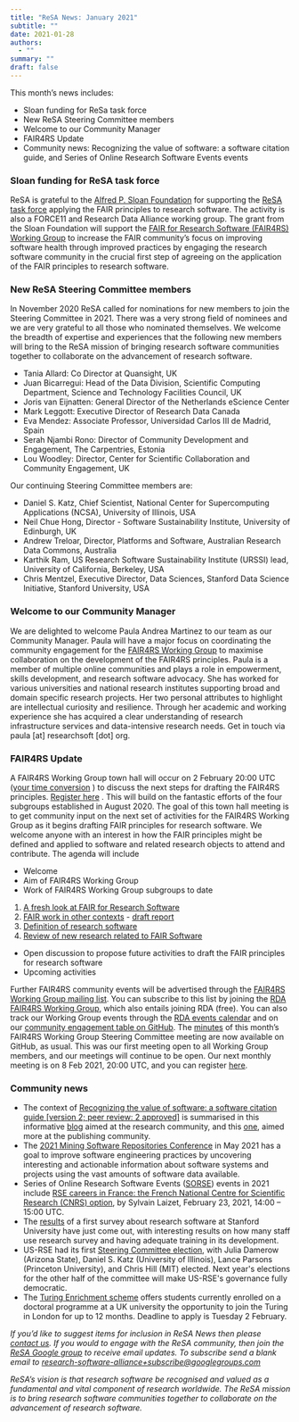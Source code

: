```yaml
---
title: "ReSA News: January 2021"
subtitle: ""
date: 2021-01-28
authors:
  - ""
summary: ""
draft: false
---
```


This month’s news includes:

* Sloan funding for ReSa task force
* New ReSA Steering Committee members
* Welcome to our Community Manager
* FAIR4RS Update
* Community news: Recognizing the value of software: a software citation guide, and Series of Online Research Software Events events

### Sloan funding for ReSA task force

ReSA is grateful to the [Alfred P. Sloan Foundation](https://sloan.org/) for supporting the [ReSA task force](/taskforces/) applying the FAIR principles to research software. The activity is also a FORCE11 and Research Data Alliance working group. The grant from the Sloan Foundation will support the [FAIR for Research Software (FAIR4RS) Working Group](https://www.rd-alliance.org/groups/fair-4-research-software-fair4rs-wg) to increase the FAIR community’s focus on improving software health through improved practices by engaging the research software community in the crucial first step of agreeing on the application of the FAIR principles to research software. 

### New ReSA Steering Committee members

In November 2020 ReSA called for nominations for new members to join the Steering Committee in 2021. There was a very strong field of nominees and we are very grateful to all those who nominated themselves. We welcome the breadth of expertise and experiences that the following new members will bring to the ReSA mission of bringing research software communities together to collaborate on the advancement of research software.

* Tania Allard: Co Director at Quansight, UK
* Juan Bicarregui: Head of the Data Division, Scientific Computing Department, Science and Technology Facilities Council, UK
* Joris van Eijnatten: General Director of the Netherlands eScience Center
* Mark Leggott: Executive Director of Research Data Canada 
* Eva Mendez: Associate Professor, Universidad Carlos III de Madrid, Spain
* Serah Njambi Rono: Director of Community Development and Engagement, The Carpentries, Estonia
* Lou Woodley: Director, Center for Scientific Collaboration and Community Engagement, UK 

Our continuing Steering Committee members are:
* Daniel S. Katz, Chief Scientist, National Center for Supercomputing Applications (NCSA), University of Illinois, USA
* Neil Chue Hong, Director - Software Sustainability Institute, University of Edinburgh, UK
* Andrew Treloar, Director, Platforms and Software, Australian Research Data Commons, Australia
* Karthik Ram, US Research Software Sustainability Institute (URSSI) lead, University of California, Berkeley, USA 
* Chris Mentzel, Executive Director, Data Sciences, Stanford Data Science Initiative, Stanford University, USA

### Welcome to our Community Manager

We are delighted to welcome Paula Andrea Martinez to our team as our Community Manager. Paula will have a major focus on coordinating the community engagement for the [FAIR4RS Working Group](https://www.rd-alliance.org/groups/fair-4-research-software-fair4rs-wg)  to maximise collaboration on the development of the FAIR4RS principles. Paula is a member of multiple online communities and plays a role in empowerment, skills development, and research software advocacy. She has worked for various universities and national research institutes supporting broad and domain specific research projects. Her two personal attributes to highlight are intellectual curiosity and resilience. Through her academic and working experience she has acquired a clear understanding of research infrastructure services and data-intensive research needs. Get in touch via paula [at] researchsoft [dot] org.

### FAIR4RS Update

A FAIR4RS Working Group town hall will occur on 2 February 20:00 UTC ([your time conversion](https://www.timeanddate.com/worldclock/fixedtime.html?msg=FAIR4RS+WG+webinar&iso=20210202T20&p1=1440&ah=1) ) to discuss the next steps for drafting the FAIR4RS principles. [Register here](https://zoom.us/meeting/register/tJwvdu6ppjMuGNEbw1Br7haKD3svfpwv_ztS) 
. This will build on the fantastic efforts of the four subgroups established in August 2020.
The goal of this town hall meeting is to get community input on the next set of activities for the FAIR4RS Working Group as it begins drafting FAIR principles for research software. We welcome anyone with an interest in how the FAIR principles might be defined and applied to software and related research objects to attend and contribute.
The agenda will include
* Welcome
* Aim of FAIR4RS Working Group
* Work of FAIR4RS Working Group subgroups to date
1. [A fresh look at FAIR for Research Software ](https://docs.google.com/document/d/1TVgQtOBojRl4fvb1kJwXPJOhdohkAWOiu4IV62VJwYg/edit) 
2. [FAIR work in other contexts](https://docs.google.com/document/d/19bPzMNv8UDXJftFadg_1BEucBhZKsZHoOxeT-3sudlM/edit)  - [draft report](https://docs.google.com/document/d/1zPjeJgVKg4q1nEYTxRJIas2w3MYYlUVOnjUtJRLp7QI/edit) 
3. [Definition of research software](https://docs.google.com/document/d/1PvYiYJxd7-vrmTusTvS8fYp47Wu6v-c_XMu-LjIBKio/edit) 
4. [Review of new research related to FAIR Software  ](https://docs.google.com/document/d/1lZHWh_WiiDtvoozELt9YgIp-mA2EzevD-D3soKwdKsA/edit) 
* Open discussion to propose future activities to draft the FAIR principles for research software
* Upcoming activities

Further FAIR4RS community events will be advertised through the [FAIR4RS Working Group mailing list](https://www.rd-alliance.org/node/69317/posts). You can subscribe to this list by joining the [RDA FAIR4RS Working Group](https://www.rd-alliance.org/groups/fair-4-research-software-fair4rs-wg), which also entails joining RDA (free). You can also track our Working Group events through the [RDA events calendar](https://www.rd-alliance.org/node/69317/events) and on our [community engagement table on GitHub](https://github.com/force11/FAIR4RS/blob/master/CommunityEngagement.md).
The [minutes](https://github.com/force11/FAIR4RS/blob/master/meetings/2021/2021-01-11-Minutes.md)  of this month’s FAIR4RS Working Group Steering Committee meeting are now available on GitHub, as usual. This was our first meeting open to all Working Group members, and our meetings will continue to be open. Our next monthly meeting is on 8 Feb 2021, 20:00 UTC, and you can register [here](https://zoom.us/meeting/register/tJwscOmvpjkoGtOiVo5-qotvzRN6qeZWYCu7).

### Community news

* The context of [Recognizing the value of software: a software citation guide [version 2; peer review: 2 approved]](https://f1000research.com/articles/9-1257/v2) is summarised in this informative [blog](https://f1000research.com/articles/9-1257/v2)  aimed at the research community, and this [one](https://scholarlykitchen.sspnet.org/2021/01/21/guest-post-citing-software-in-scholarly-publishing-to-improve-reproducibility-reuse-and-credit/), aimed more at the publishing community.
* The [2021 Mining Software Repositories Conference](https://2021.msrconf.org/)  in May 2021 has a goal to improve software engineering practices by uncovering interesting and actionable information about software systems and projects using the vast amounts of software data available.
* Series of Online Research Software Events ([SORSE](https://sorse.github.io)) events in 2021 include [RSE careers in France: the French National Centre for Scientific Research (CNRS) option](https://sorse.github.io/programme/talks/event-037/), by Sylvain Laizet, February 23, 2021, 14:00 – 15:00 UTC.
* The [results](https://itcommunity.stanford.edu/take5/results-first-stanford-software-survey)  of a first survey about research software at Stanford University have just come out, with interesting results on how many staff use research survey and having adequate training in its development.
* US-RSE had its first [Steering Committee election](https://us-rse.org/2020-12-21-election-results/), with Julia Damerow (Arizona State), Daniel S. Katz (University of Illinois), Lance Parsons (Princeton University), and Chris Hill (MIT) elected. Next year's elections for the other half of the committee will make US-RSE's governance fully democratic.
* The [Turing Enrichment scheme](https://www.turing.ac.uk/work-turing/studentships/enrichment)  offers students currently enrolled on a doctoral programme at a UK university the opportunity to join the Turing in London for up to 12 months. Deadline to apply is Tuesday 2 February.

*If you’d like to suggest items for inclusion in ReSA News then please [contact us](/contact). If you would to engage with the ReSA community, then join the [ReSA Google group](https://groups.google.com/forum/#!forum/research-software-alliance) to receive email updates. To subscribe send a blank email to [research-software-alliance+subscribe@googlegroups.com](mailto:research-software-alliance+subscribe@googlegroups.com)*

*ReSA’s vision is that research software be recognised and valued as a fundamental and vital component of research worldwide. The ReSA mission is to bring research software communities together to collaborate on the advancement of research software.*
